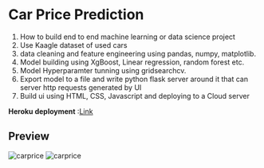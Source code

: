 # Car Price Prediction
1) How to build end to end machine learning or data science project
2) Use Kaagle dataset of used cars
3) data cleaning and feature engineering using pandas, numpy, matplotlib.
4) Model building using XgBoost, Linear regression, random  forest etc.
5) Model Hyperparamter tunning using gridsearchcv.
6) Export model to a file and write python flask server around it that can server http requests generated by UI
7) Build ui using HTML, CSS, Javascript and deploying to a Cloud server

**Heroku deployment** :[Link](https://car-price-prediction-msb.herokuapp.com/)

## Preview
![carprice](https://user-images.githubusercontent.com/51831819/111029902-49b22480-8425-11eb-88ad-5682c53208cc.PNG)
![carprice](https://user-images.githubusercontent.com/96257624/191301679-4d25e635-491f-4f26-8d7b-ab3a9ca6aeda.png)
